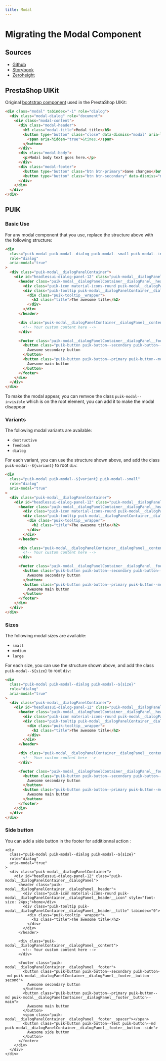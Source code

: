 ```yaml
---
title: Modal
---
```


# Migrating the Modal Component

## Sources

- [Github](https://github.com/PrestaShopCorp/puik/tree/main/packages/components/modal)
- [Storybook](https://uikit.prestashop.com/?path=/story/components-modal--default)
- [Zeroheight](https://zeroheight.com/47c0ab1be/p/57e3fc-modal/b/31f66d)

## PrestaShop UIKit

Original [bootstrap component](https://getbootstrap.com/docs/4.0/components/modal/) used in the PrestaShop UIKit:

```html
<div class="modal" tabindex="-1" role="dialog">
  <div class="modal-dialog" role="document">
    <div class="modal-content">
      <div class="modal-header">
        <h5 class="modal-title">Modal title</h5>
        <button type="button" class="close" data-dismiss="modal" aria-label="Close">
          <span aria-hidden="true">&times;</span>
        </button>
      </div>
      <div class="modal-body">
        <p>Modal body text goes here.</p>
      </div>
      <div class="modal-footer">
        <button type="button" class="btn btn-primary">Save changes</button>
        <button type="button" class="btn btn-secondary" data-dismiss="modal">Close</button>
      </div>
    </div>
  </div>
</div>
```

## PUIK

### Basic Use

For any modal component that you use, replace the structure above with the following structure:

```html
<div
  class="puik-modal puik-modal--dialog puik-modal--small puik-modal--invisible"
  role="dialog"
  aria-modal="true"
>
  <div class="puik-modal__dialogPanelContainer">
    <div id="headlessui-dialog-panel-12" class="puik-modal__dialogPanelContainer__dialogPanel">
      <header class="puik-modal__dialogPanelContainer__dialogPanel__header">
        <div class="puik-icon material-icons-round puik-modal__dialogPanelContainer__dialogPanel__header__icon" style="font-size: 24px;">home</div>
        <div class="puik-tooltip puik-modal__dialogPanelContainer__dialogPanel__header__title" tabindex="0">
          <div class="puik-tooltip__wrapper">
            <h2 class="title">The awesome title</h2>
          </div>
        </div>
      </header>

      <div class="puik-modal__dialogPanelContainer__dialogPanel__content">
        <!-- Your custom content here -->
      </div>

      <footer class="puik-modal__dialogPanelContainer__dialogPanel__footer">
        <button class="puik-button puik-button--secondary puik-button--md puik-modal__dialogPanelContainer__dialogPanel__footer__button--second">
          Awesome secondary button
        </button>
        <button class="puik-button puik-button--primary puik-button--md puik-modal__dialogPanelContainer__dialogPanel__footer__button--main">
          Awesome main button
        </button>
      </footer>
    </div>
  </div>
</div>
```

To make the modal appear, you can remvoe the class `puik-modal--invisible` which is on the root element, you can add it to make the modal disappear

### Variants

The following modal variants are available:
  - `destructive`
  - `feedback`
  - `dialog`

For each variant, you can use the structure shown above, and add the class `puik-modal--${variant}` to root `div`:

```html
<div
  class="puik-modal puik-modal--${variant} puik-modal--small"
  role="dialog"
  aria-modal="true"
>
  <div class="puik-modal__dialogPanelContainer">
    <div id="headlessui-dialog-panel-12" class="puik-modal__dialogPanelContainer__dialogPanel">
      <header class="puik-modal__dialogPanelContainer__dialogPanel__header">
        <div class="puik-icon material-icons-round puik-modal__dialogPanelContainer__dialogPanel__header__icon" style="font-size: 24px;">home</div>
        <div class="puik-tooltip puik-modal__dialogPanelContainer__dialogPanel__header__title" tabindex="0">
          <div class="puik-tooltip__wrapper">
            <h2 class="title">The awesome title</h2>
          </div>
        </div>
      </header>

      <div class="puik-modal__dialogPanelContainer__dialogPanel__content">
        <!-- Your custom content here -->
      </div>

      <footer class="puik-modal__dialogPanelContainer__dialogPanel__footer">
        <button class="puik-button puik-button--secondary puik-button--md puik-modal__dialogPanelContainer__dialogPanel__footer__button--second">
          Awesome secondary button
        </button>
        <button class="puik-button puik-button--primary puik-button--md puik-modal__dialogPanelContainer__dialogPanel__footer__button--main">
          Awesome main button
        </button>
      </footer>
    </div>
  </div>
</div>
```

### Sizes

The following modal sizes are available:
  - `small`
  - `medium`
  - `large`

For each size, you can use the structure shown above, and add the class `puik-modal--${size}` to root `div`:

```html
<div
  class="puik-modal puik-modal--dialog puik-modal--${size}"
  role="dialog"
  aria-modal="true"
>
  <div class="puik-modal__dialogPanelContainer">
    <div id="headlessui-dialog-panel-12" class="puik-modal__dialogPanelContainer__dialogPanel">
      <header class="puik-modal__dialogPanelContainer__dialogPanel__header">
        <div class="puik-icon material-icons-round puik-modal__dialogPanelContainer__dialogPanel__header__icon" style="font-size: 24px;">home</div>
        <div class="puik-tooltip puik-modal__dialogPanelContainer__dialogPanel__header__title" tabindex="0">
          <div class="puik-tooltip__wrapper">
            <h2 class="title">The awesome title</h2>
          </div>
        </div>
      </header>

      <div class="puik-modal__dialogPanelContainer__dialogPanel__content">
        <!-- Your custom content here -->
      </div>

      <footer class="puik-modal__dialogPanelContainer__dialogPanel__footer">
        <button class="puik-button puik-button--secondary puik-button--md puik-modal__dialogPanelContainer__dialogPanel__footer__button--second">
          Awesome secondary button
        </button>
        <button class="puik-button puik-button--primary puik-button--md puik-modal__dialogPanelContainer__dialogPanel__footer__button--main">
          Awesome main button
        </button>
      </footer>
    </div>
  </div>
</div>
```

### Side button

You can add a side button in the footer for additionnal action :

```html{28,29,30,31}
<div
  class="puik-modal puik-modal--dialog puik-modal--${size}"
  role="dialog"
  aria-modal="true"
>
  <div class="puik-modal__dialogPanelContainer">
    <div id="headlessui-dialog-panel-12" class="puik-modal__dialogPanelContainer__dialogPanel">
      <header class="puik-modal__dialogPanelContainer__dialogPanel__header">
        <div class="puik-icon material-icons-round puik-modal__dialogPanelContainer__dialogPanel__header__icon" style="font-size: 24px;">home</div>
        <div class="puik-tooltip puik-modal__dialogPanelContainer__dialogPanel__header__title" tabindex="0">
          <div class="puik-tooltip__wrapper">
            <h2 class="title">The awesome title</h2>
          </div>
        </div>
      </header>

      <div class="puik-modal__dialogPanelContainer__dialogPanel__content">
        <!-- Your custom content here -->
      </div>

      <footer class="puik-modal__dialogPanelContainer__dialogPanel__footer">
        <button class="puik-button puik-button--secondary puik-button--md puik-modal__dialogPanelContainer__dialogPanel__footer__button--second">
          Awesome secondary button
        </button>
        <button class="puik-button puik-button--primary puik-button--md puik-modal__dialogPanelContainer__dialogPanel__footer__button--main">
          Awesome main button
        </button>
        <span class="puik-modal__dialogPanelContainer__dialogPanel__footer__spacer"></span>
        <button class="puik-button puik-button--text puik-button--md puik-modal__dialogPanelContainer__dialogPanel__footer__button--side">
          Awesome side button
        </button>
      </footer>
    </div>
  </div>
</div>
```
